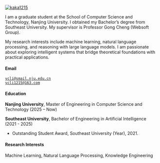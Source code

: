 [![kaka1215](https://img.shields.io/badge/kaka1215-github-blue?logo=github)](https://github.com/kaka1215)

I am a graduate student at the School of Computer Science and Technology, Nanjing University. I obtained my Bachelor’s degree from Southeast University. My supervisor is Professor Gong Cheng (Websoft Group).

My research interests include machine learning, natural language processing, and reasoning with large language models. I am passionate about exploring intelligent systems that bridge theoretical foundations with practical applications.

#### Email  
<code>ycli@smail.nju.edu.cn</code>  
<code>ycli1215@163.com</code>

#### Education  
**Nanjing University**, Master of Engineering in Computer Science and Technology (2025 – Now)  

**Southeast University**, Bachelor of Engineering in Artificial Intelligence (2021 - 2025)
- Outstanding Student Award, Southeast University (Year), 2021.  

#### Research Interests  
Machine Learning, Natural Language Processing, Knowledge Engineering